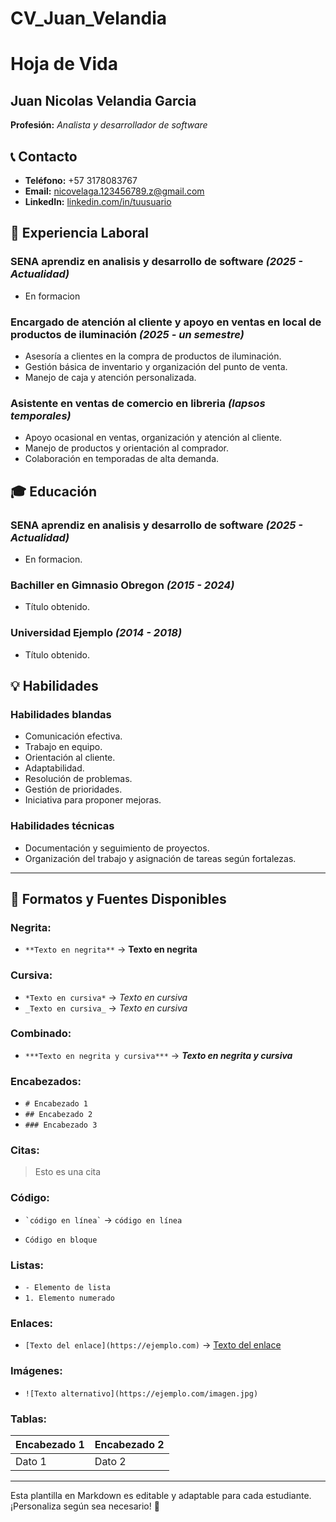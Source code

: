 # CV_Juan_Velandia
# Hoja de Vida

## Juan Nicolas Velandia Garcia
**Profesión:** _Analista y desarrollador de software_

## 📞 Contacto
- **Teléfono:** +57 3178083767
- **Email:** [nicovelaga.123456789.z@gmail.com](nicovelaga.123456789.z@gmail.com)
- **LinkedIn:** [linkedin.com/in/tuusuario](https://linkedin.com/in/tuusuario)

## 🏢 Experiencia Laboral
### **SENA aprendiz en analisis y desarrollo de software** _(2025 - Actualidad)_
- En formacion
### **Encargado de atención al cliente y apoyo en ventas en local de productos de iluminación** _(2025 - un semestre)_
- Asesoría a clientes en la compra de productos de iluminación.
- Gestión básica de inventario y organización del punto de venta.
- Manejo de caja y atención personalizada.
### **Asistente en ventas de comercio en libreria** _(lapsos temporales)_
- Apoyo ocasional en ventas, organización y atención al cliente.
- Manejo de productos y orientación al comprador.
- Colaboración en temporadas de alta demanda.




## 🎓 Educación
### **SENA aprendiz en analisis y desarrollo de software** _(2025 - Actualidad)_
- En formacion.
### **Bachiller en Gimnasio Obregon** _(2015 - 2024)_
- Título obtenido.
### **Universidad Ejemplo** _(2014 - 2018)_
- Título obtenido.

## 💡 Habilidades
### Habilidades blandas
- Comunicación efectiva.
- Trabajo en equipo.
- Orientación al cliente.
- Adaptabilidad.
- Resolución de problemas.
- Gestión de prioridades.
- Iniciativa para proponer mejoras.

### Habilidades técnicas
- Documentación y seguimiento de proyectos.
- Organización del trabajo y asignación de tareas según fortalezas.

---

## 🎨 Formatos y Fuentes Disponibles

### **Negrita:**
- `**Texto en negrita**` → **Texto en negrita**

### **Cursiva:**
- `*Texto en cursiva*` → *Texto en cursiva*
- `_Texto en cursiva_` → _Texto en cursiva_

### **Combinado:**
- `***Texto en negrita y cursiva***` → ***Texto en negrita y cursiva***

### **Encabezados:**
- `# Encabezado 1`
- `## Encabezado 2`
- `### Encabezado 3`

### **Citas:**
> Esto es una cita

### **Código:**
- `` `código en línea` `` → `código en línea`
- ```
  Código en bloque
  ```

### **Listas:**
- `- Elemento de lista`
- `1. Elemento numerado`

### **Enlaces:**
- `[Texto del enlace](https://ejemplo.com)` → [Texto del enlace](https://ejemplo.com)

### **Imágenes:**
- `![Texto alternativo](https://ejemplo.com/imagen.jpg)`

### **Tablas:**
| Encabezado 1 | Encabezado 2 |
|-------------|-------------|
| Dato 1     | Dato 2      |

---

Esta plantilla en Markdown es editable y adaptable para cada estudiante. ¡Personaliza según sea necesario! 🎯

